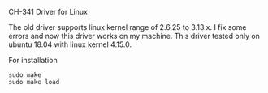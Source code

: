 CH-341 Driver for Linux

The old driver supports linux kernel range of 2.6.25 to 3.13.x. I fix some errors and now this driver works on my machine.
This driver tested only on ubuntu 18.04 with linux kernel 4.15.0.

For installation
```
sudo make
sudo make load
```
